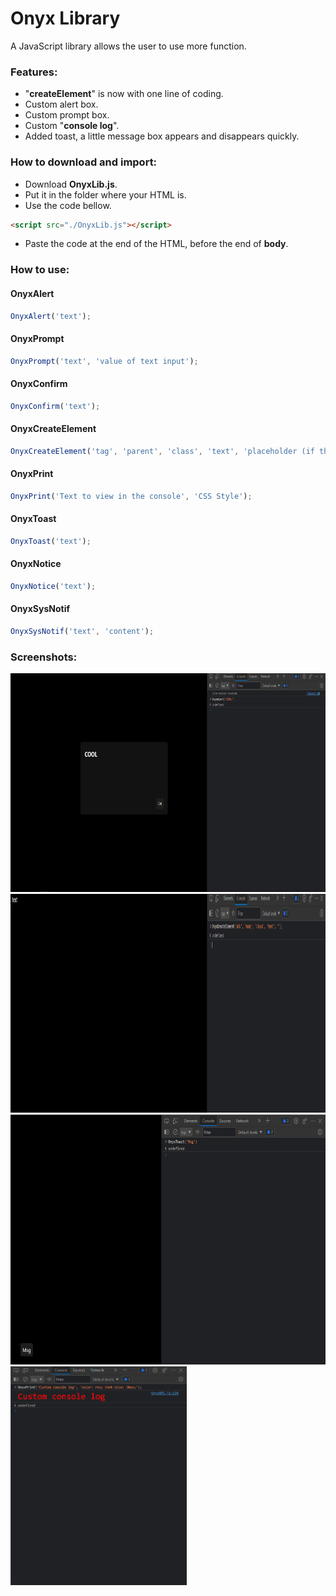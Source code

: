 # Onyx Library
A JavaScript library allows the user to use more function.

### Features:
* "**createElement**" is now with one line of coding.
* Custom alert box.
* Custom prompt box.
* Custom "**console log**".
* Added toast, a little message box appears and disappears quickly.

### How to download and import:
* Download **OnyxLib.js**.
* Put it in the folder where your HTML is.
* Use the code bellow.
```html
<script src="./OnyxLib.js"></script>
```
* Paste the code at the end of the HTML, before the end of **body**.

### How to use:
#### OnyxAlert
```javascript
OnyxAlert('text');
```
#### OnyxPrompt
```javascript
OnyxPrompt('text', 'value of text input');
```
#### OnyxConfirm
```javascript
OnyxConfirm('text');
```
#### OnyxCreateElement
```javascript
OnyxCreateElement('tag', 'parent', 'class', 'text', 'placeholder (if the tag is input tag)');
```
#### OnyxPrint
```javascript
OnyxPrint('Text to view in the console', 'CSS Style');
```
#### OnyxToast
```javascript
OnyxToast('text');
```
#### OnyxNotice
```javascript
OnyxNotice('text');
```
#### OnyxSysNotif
```javascript
OnyxSysNotif('text', 'content');
```

### Screenshots:
<img src="./Screenshots/Screenshot1.png" height="350" alt="">
<img src="./Screenshots/Screenshot2.png" height="350" alt="">
<img src="./Screenshots/Screenshot3.png" height="400" alt="">
<img src="./Screenshots/Screenshot4.png" height="350" alt="">
